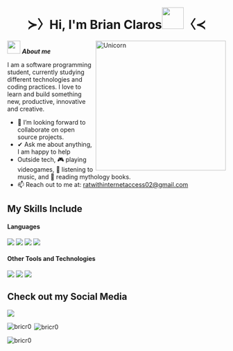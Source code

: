 <h1 align="center"><b>≻〉Hi, I'm Brian Claros</b><img src="https://media.tenor.com/CUV27VhbOQEAAAAj/hello-smiley.gif" width="50">〈≺</h1>
<!--  -->
<img align="right" width=300px alt="Unicorn" src="https://i.pinimg.com/originals/a2/4a/22/a24a224e1285ba787a8b1e0a618dd3c7.gif" />

<img src="https://i.pinimg.com/originals/2f/c1/b8/2fc1b8f82e14172e3bcae39ca8c8ab33.gif" width="30px">&nbsp;***About me***

I am a software programming student, currently studying different technologies and coding practices. I love to learn and build something new, productive, innovative and creative.
- 👯 I’m looking forward to collaborate on open source projects.
- ✔ Ask me about anything, I am happy to help<br>
- Outside tech,  🎮 playing videogames, 🎵 listening to music, and 📖 reading mythology books.
- 📫 Reach out to me at: <a href="ratwithinternetaccess02@gmail.com">ratwithinternetaccess02@gmail.com</a>

## My Skills Include

<h4> Languages </h4>
<span> 
  <img src="https://img.shields.io/badge/HTML5-E34F26?style=for-the-badge&logo=html5&logoColor=white">
  <img src="https://img.shields.io/badge/JavaScript-F7DF1E?style=for-the-badge&logo=javascript&logoColor=black">
  <img src="https://img.shields.io/badge/python-3670A0?style=for-the-badge&logo=python&logoColor=ffdd54">
  <img src= "https://img.shields.io/badge/-Arduino-00979D?style=for-the-badge&logo=Arduino&logoColor=white">
 


</span>


<h4> Other Tools and Technologies </h4>
<span>
  <img src="https://img.shields.io/badge/Git-F05032?style=for-the-badge&logo=git&logoColor=white">
  <img src="https://img.shields.io/badge/Notion-%23000000.svg?style=for-the-badge&logo=notion&logoColor=white">
  <img src="https://img.shields.io/badge/MySQL-00000F?style=for-the-badge&logo=mysql&logoColor=white">




</span>

## Check out my Social Media

<a href= "https://discord.com/channels/@midnightl0tus">
    <img src="https://img.shields.io/badge/Discord-9347FF.svg?style=for-the-badge&logo=Discord&logoColor=white">
</a>

<p><img align="left" src="https://github-readme-stats.vercel.app/api/top-langs?username=bricr0&show_icons=true&locale=en&layout=compact" alt="bricr0" /></p>

<p>&nbsp;<img align="center" src="https://github-readme-stats.vercel.app/api?username=bricr0&show_icons=true&locale=en" alt="bricr0" /></p>

<p><img align="center" src="https://github-readme-streak-stats.herokuapp.com/?user=bricr0&" alt="bricr0" /></p>

